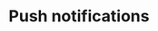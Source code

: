---
layout: layouts/base-article.njk
title: Push notifications
excerpt: "Introducing push notifications"
categories: browse
tags: [guide,Webmentions]
primary_tag: Sharing your content
secondary_tag: Webmentions
comments: false
share: true
identifier: webmentions
status: draft
---